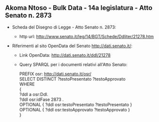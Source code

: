 ## Akoma Ntoso - Bulk Data - 14a legislatura - Atto Senato n. 2873 ##

* Scheda del Disegno di Legge - Atto Senato n. 2873:
	* http url: http://www.senato.it/leg/14/BGT/Schede/Ddliter/21278.htm

* Riferimenti al sito OpenData del Senato http://dati.senato.it/:
	* Link OpenData: http://dati.senato.it/ddl/21278
	* Query SPARQL per i documenti relativi all'Atto Senato:

        PREFIX osr: <http://dati.senato.it/osr/>  
		SELECT DISTINCT ?testoPresentato ?testoApprovato  
		WHERE  
		{  
		    ?ddl a osr:Ddl.  
		    ?ddl osr:idFase 2873 .  
		    OPTIONAL { ?ddl osr:testoPresentato ?testoPresentato }  
		    OPTIONAL { ?ddl osr:testoApprovato ?testoApprovato }  
		}
		
